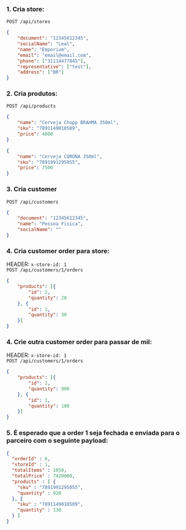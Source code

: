 
### 1. Cria store:
`POST /api/stores`
```json
{
    "document": "12345612345",
    "socialName": "Leal",
    "name": "Emporium",
    "email": "email@email.com",
    "phone": ["31114477845"],
    "representative": ["test"],
    "address": ["BR"]
}
```

### 2. Cria produtos:
`POST /api/products`
```json
{
    "name": "Cerveja Chopp BRAHMA 350ml",
    "sku": "7891149010509",
    "price": 4000
}
```
```json
{
    "name": "Cerveja CORONA 350ml",
    "sku": "7891991295055",
    "price": 7500
}
```


### 3. Cria customer
`POST /api/customers`
```json
{
    "document": "12345612345",
    "name": "Pessoa Fisica",
    "socialName": ""
}
```

### 4. Cria customer order para store:
HEADER: `x-store-id: 1`
<br>
`POST /api/customers/1/orders`
```json
{
    "products": [{
        "id": 2,
        "quantity": 20
    }, {
        "id": 1,
        "quantity": 30
    }]
}
```

### 4. Crie outra customer order para passar de mil:
HEADER: `x-store-id: 1`
<br>
`POST /api/customers/1/orders`
```json
{
    "products": [{
        "id": 2,
        "quantity": 900
    }, {
        "id": 1,
        "quantity": 100
    }]
}
```

### 5. É esperado que a order 1 seja fechada e enviada para o parceiro com o seguinte payload:
```json
{
  "orderId" : 6,
  "storeId" : 1,
  "totalItems" : 1050,
  "totalPrice" : 7420000,
  "products" : [ {
    "sku" : "7891991295055",
    "quantity" : 920
  }, {
    "sku" : "7891149010509",
    "quantity" : 130
  } ]
}
```
